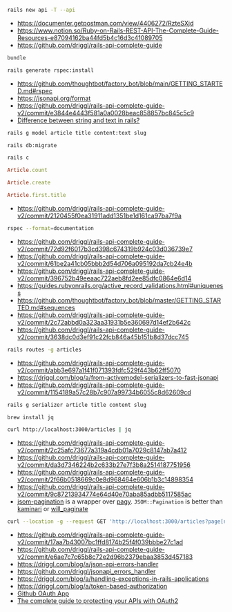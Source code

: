 ```bash
rails new api -T --api
```

- https://documenter.getpostman.com/view/4406272/RzteSXjd
- https://www.notion.so/Ruby-on-Rails-REST-API-The-Complete-Guide-Resources-e87094162ba44fd5b4c16d3c41089705
- https://github.com/driggl/rails-api-complete-guide

```bash
bundle
```

```bash
rails generate rspec:install
```

- https://github.com/thoughtbot/factory_bot/blob/main/GETTING_STARTED.md#rspec
- https://jsonapi.org/format
- https://github.com/driggl/rails-api-complete-guide-v2/commit/e3844e4443f581a0a0028beac858857bc845c5c9
- [Difference between string and text in rails?](https://stackoverflow.com/a/3354452)

```bash
rails g model article title content:text slug
```

```bash
rails db:migrate
```

```bash
rails c
```

```ruby
Article.count
```

```ruby
Article.create
```

```ruby
Article.first.title
```

- https://github.com/driggl/rails-api-complete-guide-v2/commit/2120455f0ea31911add1351be1d161ca97ba7f9a

```bash
rspec --format=documentation
```

- https://github.com/driggl/rails-api-complete-guide-v2/commit/72d92f6017b3cd398c674319b924c03d036739e7
- https://github.com/driggl/rails-api-complete-guide-v2/commit/61be2a41cb05bbb2d54d706a095192da7cb24e4b
- https://github.com/driggl/rails-api-complete-guide-v2/commit/396752b49eeaac722aeb8fd2ee85dfc0864e6d14
- https://guides.rubyonrails.org/active_record_validations.html#uniqueness
- https://github.com/thoughtbot/factory_bot/blob/master/GETTING_STARTED.md#sequences
- https://github.com/driggl/rails-api-complete-guide-v2/commit/2c72abbd0a323aa31931b5e360697d14ef2b642c
- https://github.com/driggl/rails-api-complete-guide-v2/commit/3638dc0d3ef91c22fcb846a45b151b8d37dcc745

```bash
rails routes -g articles
```

- https://github.com/driggl/rails-api-complete-guide-v2/commit/abb3e697a1f41f071393fdfc529f443b62ff5070
- https://driggl.com/blog/a/from-activemodel-serializers-to-fast-jsonapi
- https://github.com/driggl/rails-api-complete-guide-v2/commit/1154189a57c28b7c907a99734b6055c8d62609cd

```bash
rails g serializer article title content slug
```

```bash
brew install jq
```

```bash
curl http://localhost:3000/articles | jq
```

- https://github.com/driggl/rails-api-complete-guide-v2/commit/2c25afc73677a319a4cdb01a7029c8147ab7a412
- https://github.com/driggl/rails-api-complete-guide-v2/commit/da3d7346224b2c633b27e7f3b8a2514187751956
- https://github.com/driggl/rails-api-complete-guide-v2/commit/2f66b0518669c0e8d968464e606b1b3c14898354
- https://github.com/driggl/rails-api-complete-guide-v2/commit/9c87213934774e64d40e70aba85adbb5117585ac
- [jsom-pagination](https://github.com/useo-pl/jsom-pagination) is a wrapper over [pagy](https://github.com/ddnexus/pagy). `JSOM::Pagination` is better than [kaminari](https://github.com/kaminari/kaminari) or [will_paginate](https://github.com/mislav/will_paginate)

```bash
curl --location -g --request GET 'http://localhost:3000/articles?page[number]=2&page[size]=1' | jq
```

- https://github.com/driggl/rails-api-complete-guide-v2/commit/17aa7b43007bc1ffd8174b25f4f039bbbe27c1ad
- https://github.com/driggl/rails-api-complete-guide-v2/commit/e6ae7c7c65b8c72e2d96b2379ebaa3853d457183
- https://driggl.com/blog/a/json-api-errors-handler
- https://github.com/driggl/jsonapi_errors_handler
- https://driggl.com/blog/a/handling-exceptions-in-rails-applications
- https://driggl.com/blog/a/token-based-authorization
- [Github OAuth App](https://github.com/settings/applications/1898650)
- [The complete guide to protecting your APIs with OAuth2](https://news.ycombinator.com/item?id=31004928)
